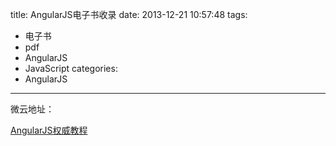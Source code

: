 title: AngularJS电子书收录
date: 2013-12-21 10:57:48
tags:
- 电子书
- pdf
- AngularJS
- JavaScript
categories:
- AngularJS

---

微云地址：

[AngularJS权威教程](http://share.weiyun.com/b2c5f87dcc4a0ffb2495844654a7f4f0)




